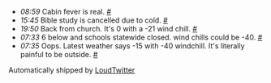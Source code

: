 <html><body><ul class="loudtwitter"><li><em>08:59</em> Cabin fever is real. <a href="http://twitter.com/merrill517/statuses/1118400247">#</a></li> <li><em>15:45</em> Bible study is cancelled due to cold. <a href="http://twitter.com/merrill517/statuses/1119375066">#</a></li> <li><em>19:50</em> Back from church. It's 0 with a -21 wind chill. <a href="http://twitter.com/merrill517/statuses/1119906031">#</a></li> <li><em>07:33</em> 6 below and schools statewide closed. wind chills could be -40. <a href="http://twitter.com/merrill517/statuses/1120929456">#</a></li> <li><em>07:35</em> Oops.  Latest weather says -15 with -40 windchill. It's literally painful to be outside. <a href="http://twitter.com/merrill517/statuses/1120933273">#</a></li></ul>Automatically shipped by <a href="http://www.loudtwitter.com">LoudTwitter</a></body></html>